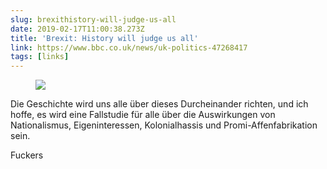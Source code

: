 ```yaml
---
slug: brexithistory-will-judge-us-all
date: 2019-02-17T11:00:38.273Z
title: 'Brexit: History will judge us all'
link: https://www.bbc.co.uk/news/uk-politics-47268417
tags: [links]
---
```



<figure>
  <img src="/images/2019-02-17-brexithistory-will-judge-us-all.jpeg">
</figure>

Die Geschichte wird uns alle über dieses Durcheinander richten, und ich hoffe, es wird eine Fallstudie für alle über die Auswirkungen von Nationalismus, Eigeninteressen, Kolonialhassis und Promi-Affenfabrikation sein.

Fuckers
